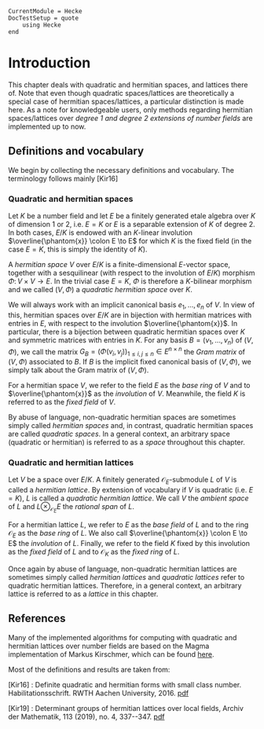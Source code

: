 ```@meta
CurrentModule = Hecke
DocTestSetup = quote
    using Hecke
end
```
# Introduction


This chapter deals with quadratic and hermitian spaces, and lattices there of.
Note that even though quadratic spaces/lattices are theoretically a special
case of hermitian spaces/lattices, a particular distinction is made here. As
a note for knowledgeable users, only methods regarding hermitian spaces/lattices
over _degree 1 and degree 2 extensions of number fields_ are implemented up to now.

## Definitions and vocabulary

We begin by collecting the necessary definitions and vocabulary.
The terminology follows mainly [Kir16]

### Quadratic and hermitian spaces

Let $K$ be a number field and let $E$ be a finitely generated etale algebra over
$K$ of dimension 1 or 2, i.e. $E=K$ or $E$ is a separable extension of $K$ of
degree 2. In both cases, $E/K$ is endowed with an $K$-linear involution
$\overline{\phantom{x}} \colon E \to E$ for which $K$ is the fixed field (in the
case $E=K$, this is simply the identity of $K$).

A *hermitian space* $V$ over $E/K$ is a finite-dimensional $E$-vector space,
together with a sesquilinear (with respect to the involution of $E/K$) morphism
$\Phi \colon V \times V \to E$. In the trivial case $E=K$, $\Phi$ is therefore
a $K$-bilinear morphism and we called $(V, \Phi)$ a *quadratic hermitian space*
over $K$.

We will always work with an implicit canonical basis $e_1, \ldots, e_n$ of $V$.
In view of this, hermitian spaces over $E/K$ are in bijection with hermitian
matrices with entries in $E$, with respect to the involution $\overline{\phantom{x}}$.
In particular, there is a bijection between quadratic hermitian spaces over $K$
and symmetric matrices with entries in $K$.
For any basis $B = (v_1, \ldots, v_n)$ of $(V, \Phi)$, we call the matrix
$G_B = (\Phi(v_i, v_j))_{1 \leq i, j \leq n} \in E^{n \times n}$ the *Gram matrix*
of $(V, \Phi)$ associated to $B$. If $B$ is the implicit fixed canonical basis
of $(V, \Phi)$, we simply talk about the Gram matrix of $(V, \Phi)$.

For a hermitian space $V$, we refer to the field $E$ as the *base ring* of $V$ and
to $\overline{\phantom{x}}$ as the *involution* of $V$. Meanwhile, the field $K$
is referred to as the *fixed field* of $V$.

By abuse of language, non-quadratic hermitian spaces are sometimes simply called
_hermitian spaces_ and, in contrast, quadratic hermitian spaces are called
_quadratic spaces_. In a general context, an arbitrary space (quadratic or
hermitian) is referred to as a _space_ throughout this chapter.

### Quadratic and hermitian lattices

Let $V$ be a space over $E/K$. A finitely generated $\mathcal O_E$-submodule $L$
of $V$ is called a *hermitian lattice*. By extension of vocabulary if $V$ is
quadratic (i.e. $E=K$), $L$ is called a *quadratic hermitian lattice*. We call
$V$ the *ambient space* of $L$ and $L\otimes_{\mathcal O_E} E$ the *rational span*
of $L$.

For a hermitian lattice $L$, we refer to $E$ as the *base field* of $L$ and to
the ring $\mathcal O_E$ as the *base ring* of $L$. We also call
$\overline{\phantom{x}} \colon E \to E$ the *involution* of $L$. Finally, we
refer to the field $K$ fixed by this involution as the *fixed field* of $L$ and
to $\mathcal O_K$ as the *fixed ring* of $L$.

Once again by abuse of language, non-quadratic hermitian lattices are sometimes
simply called _hermitian lattices_ and _quadratic lattices_ refer to quadratic
hermitian lattices. Therefore, in a general context, an arbitrary lattice is
referred to as a _lattice_ in this chapter.

## References

Many of the implemented algorithms for computing with quadratic and hermitian
lattices over number fields are based on the Magma implementation of Markus
Kirschmer, which can be found [here](http://www.math.rwth-aachen.de/~Markus.Kirschmer/magma/lat.html).

Most of the definitions and results are taken from:

[Kir16]
: Definite quadratic and hermitian forms with small class number. Habilitationsschrift. RWTH Aachen University, 2016.
[pdf](http://www.math.rwth-aachen.de/~Markus.Kirschmer/papers/herm.pdf)

[Kir19]
: Determinant groups of hermitian lattices over local fields, Archiv der Mathematik, 113 (2019), no. 4, 337--347.
[pdf](https://math.uni-paderborn.de/fileadmin/mathematik/AG-Computeralgebra/Publications-kirschmer/DETERMINANT_GROUPS_OF_HERMITIAN_LATTICES_OVER.pdf)

